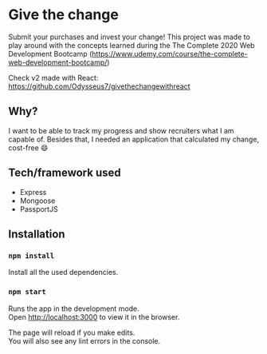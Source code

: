 # Give the change

Submit your purchases and invest your change! This project was made to play around with the concepts learned during the The Complete 2020 Web Development Bootcamp (https://www.udemy.com/course/the-complete-web-development-bootcamp/)

Check v2 made with React: https://github.com/Odysseus7/givethechangewithreact

## Why?

I want to be able to track my progress and show recruiters what I am capable of. Besides that, I needed an application that calculated my change, cost-free 😄

## Tech/framework used

- Express
- Mongoose
- PassportJS

## Installation

### `npm install`

Install all the used dependencies.

### `npm start`

Runs the app in the development mode.\
Open [http://localhost:3000](http://localhost:3000) to view it in the browser.

The page will reload if you make edits.\
You will also see any lint errors in the console.
